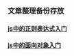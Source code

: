 ### 文章整理备份存放
#### [js中的正则表达式入门](https://github.com/chenermeng/blog/article/js中的正则表达式入门.md)
#### [js中的面向对象入门](https://github.com/chenermeng/blog/article/js中的面向对象入门.md)
